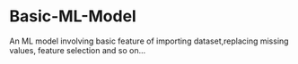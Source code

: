 # Basic-ML-Model
An ML model involving basic feature of importing dataset,replacing missing values, feature selection and so on...
